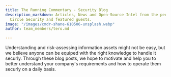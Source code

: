 ```yaml
---
title: The Running Commentary - Security Blog
description_markdown: Articles, News and Open-Source Intel from the people of Squared
  Circle Security and featured guests.
image: "/images/cmdr-shane-610506-unsplash.webp"
author: team_members/tero.md

---
```

Understanding and risk-assessing information assets might not be easy, but we believe anyone can be equiped with the right knowledge to handle it securly. Through these blog posts, we hope to motivate and help you to better understand your company's requirements and how to operate them securly on a daily basis.
